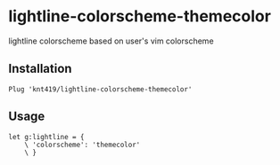 # lightline-colorscheme-themecolor
lightline colorscheme based on user's vim colorscheme

## Installation

```vim
Plug 'knt419/lightline-colorscheme-themecolor'
```

## Usage

```vim
let g:lightline = {
    \ 'colorscheme': 'themecolor'
    \ }
```

